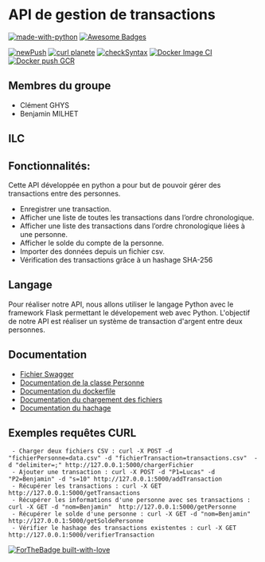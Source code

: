 # API de gestion de transactions

[![made-with-python](https://img.shields.io/badge/Made%20with-Python-1f425f.svg)](https://www.python.org/)
[![Awesome Badges](https://img.shields.io/badge/badges-awesome-green.svg)](https://github.com/Naereen/badges)

[![newPush](https://github.com/benjamin-milhet/GHYS_MILHET_4A_ILC/actions/workflows/main.yml/badge.svg)](https://github.com/benjamin-milhet/GHYS_MILHET_4A_ILC/actions/workflows/main.yml)
[![curl planete](https://github.com/benjamin-milhet/GHYS_MILHET_4A_ILC/actions/workflows/curl.yml/badge.svg)](https://github.com/benjamin-milhet/GHYS_MILHET_4A_ILC/actions/workflows/curl.yml)
[![checkSyntax](https://github.com/benjamin-milhet/GHYS_MILHET_4A_ILC_WORKFLOW/actions/workflows/checkSyntax.yml/badge.svg)](https://github.com/benjamin-milhet/GHYS_MILHET_4A_ILC_WORKFLOW/actions/workflows/checkSyntax.yml)
[![Docker Image CI](https://github.com/benjamin-milhet/GHYS_MILHET_4A_ILC_WORKFLOW/actions/workflows/docker-image.yml/badge.svg)](https://github.com/benjamin-milhet/GHYS_MILHET_4A_ILC_WORKFLOW/actions/workflows/docker-image.yml)
[![Docker push GCR](https://github.com/benjamin-milhet/GHYS_MILHET_4A_ILC_WORKFLOW/actions/workflows/Docker_push_GCR.yml/badge.svg)](https://github.com/benjamin-milhet/GHYS_MILHET_4A_ILC_WORKFLOW/actions/workflows/Docker_push_GCR.yml)

## Membres du groupe
 - Clément GHYS
 - Benjamin MILHET
 
## ILC
 
## Fonctionnalités:
Cette API développée en python a pour but de pouvoir gérer des transactions entre des personnes. 

 - Enregistrer une transaction.
 - Afficher une liste de toutes les transactions dans l’ordre chronologique.
 - Afficher une liste des transactions dans l’ordre chronologique liées à une personne.
 - Afficher le solde du compte de la personne.
 - Importer des données depuis un fichier csv.
 - Vérification des transactions grâce à un hashage SHA-256


## Langage
Pour réaliser notre API, nous allons utiliser le langage Python avec le framework Flask permettant le dévelopement web avec Python. L'objectif de notre API est réaliser un système de transaction d'argent entre deux personnes.

## Documentation

 - [Fichier Swagger](https://github.com/benjamin-milhet/GHYS_MILHET_4A_ILC_WORKFLOW/blob/main/swagger.yaml)
 - [Documentation de la classe Personne](https://github.com/benjamin-milhet/GHYS_MILHET_4A_ILC_WORKFLOW/blob/main/Readme-Personne.md)
 - [Documentation du dockerfile](https://github.com/benjamin-milhet/GHYS_MILHET_4A_ILC_WORKFLOW/blob/main/Readme-Dockerfile.md)
 - [Documentation du chargement des fichiers](https://github.com/benjamin-milhet/GHYS_MILHET_4A_ILC_WORKFLOW/blob/main/Readme-chargerFichier.md)
 - [Documentation du hachage](https://github.com/benjamin-milhet/GHYS_MILHET_4A_ILC_WORKFLOW/blob/main/Readme-Hash.md) 

## Exemples requêtes CURL
```
 - Charger deux fichiers CSV : curl -X POST -d "fichierPersonne=data.csv" -d "fichierTransaction=transactions.csv"  -d "delimiter=;" http://127.0.0.1:5000/chargerFichier
 - Ajouter une transaction : curl -X POST -d "P1=Lucas" -d "P2=Benjamin" -d "s=10" http://127.0.0.1:5000/addTransaction
 - Récupérer les transactions : curl -X GET  http://127.0.0.1:5000/getTransactions
 - Récupérer les informations d'une personne avec ses transactions : curl -X GET -d "nom=Benjamin"  http://127.0.0.1:5000/getPersonne
 - Récupérer le solde d'une personne : curl -X GET -d "nom=Benjamin"  http://127.0.0.1:5000/getSoldePersonne
 - Vérifier le hashage des transactions existentes : curl -X GET http://127.0.0.1:5000/verifierTransaction
```


[![ForTheBadge built-with-love](http://ForTheBadge.com/images/badges/built-with-love.svg)](https://GitHub.com/Naereen/)


